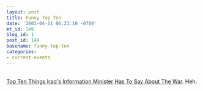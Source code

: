 ```yaml
---
layout: post
title: Funny Top Ten
date: '2003-04-11 06:23:10 -0700'
mt_id: 149
blog_id: 1
post_id: 149
basename: funny-top-ten
categories:
- current-events
---
```

<br /><a href="http://www.cbs.com/latenight/lateshow/top_ten/archive/ls_topten_archive2003/ls_topten_archive_20030409.shtml">Top Ten Things Iraq's Information Minister Has To Say About The War</a>. Heh.<br /><br /><br />
